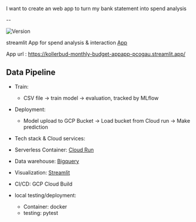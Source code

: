 
I want to create an web app to turn my bank statement into spend analysis

--
<div>
    <img alt="Version" src="https://img.shields.io/badge/Project Number-2-orange.svg?cacheSeconds=2592000" />
</div>

streamlit App for spend analysis & interaction [App](https://kollerbud-monthly-budget-appapp-pcogau.streamlit.app/)

App url : <https://kollerbud-monthly-budget-appapp-pcogau.streamlit.app/>

## Data Pipeline
* Train:
    * CSV file -> train model -> evaluation, tracked by MLflow
* Deployment:
    * Model upload to GCP Bucket -> Load bucket from Cloud run -> Make prediction

* Tech stack & Cloud services:
* Serverless Container: [Cloud Run](https://cloud.google.com/run)
* Data warehouse: [Bigquery](https://cloud.google.com/bigquery)
* Visualization: [Streamlit](https://docs.streamlit.io/)
* CI/CD: GCP Cloud Build
* local testing/deployment:
    * Container: docker
    * testing: pytest
